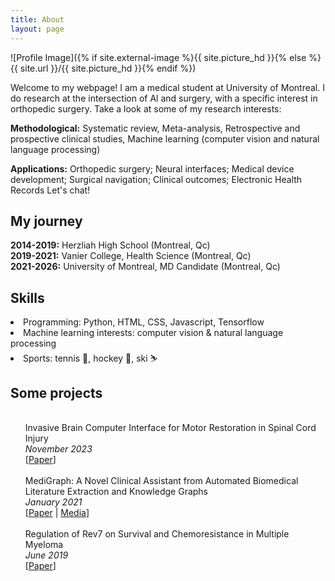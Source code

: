 ```yaml
---
title: About
layout: page
---
```

![Profile Image]({% if site.external-image %}{{ site.picture_hd }}{% else %}{{ site.url }}/{{ site.picture_hd }}{% endif %})

<p>Welcome to my webpage! I am a medical student at University of Montreal. I do research at the intersection of Al and surgery, with a specific interest in orthopedic surgery. Take a look at some of my research interests:</p>

<p><b>Methodological:</b> Systematic review, Meta-analysis, Retrospective and prospective clinical studies, Machine learning (computer vision and natural language processing)</p>
<p><b>Applications:</b> Orthopedic surgery; Neural interfaces; Medical device development; Surgical navigation; Clinical outcomes; Electronic Health Records Let's chat!</p>

<h2><b>My journey</b></h2>
<p> <b>2014-2019:</b> Herzliah High School (Montreal, Qc)<br>
	<b>2019-2021:</b> Vanier College, Health Science (Montreal, Qc)<br> 
	<b>2021-2026:</b> University of Montreal, MD Candidate (Montreal, Qc)<br></p>
	
<h2><b>Skills</b></h2>
<li> Programming: Python, HTML, CSS, Javascript, Tensorflow
<li> Machine learning interests: computer vision & natural language processing
<li> Sports: tennis 🎾, hockey 🏒, ski ⛷️


<h2><b>Some projects</b></h2>

<ul class="publications">
	<br>
	Invasive Brain Computer Interface for Motor Restoration in Spinal Cord Injury<br>
	<i>November 2023</i><br>
	[<a href="[https://www.neuromodulationjournal.org/article/S1094-7159(23)00754-7/abstract]">Paper</a>]<br>
	<br>
	MediGraph: A Novel Clinical Assistant from Automated Biomedical Literature Extraction and Knowledge Graphs<br>
	<i>January 2021</i><br>
	[<a href="https://drive.google.com/file/d/1u75-frLjCBGUa6F8sdIrl-au-MSmGDnX/view?usp=sharing">Paper</a> | <a href="https://www.societyforscience.org/press-release/2021-regeneron-isef-grand-awards/">Media</a>]<br>
	<br>
	Regulation of Rev7 on Survival and Chemoresistance in Multiple Myeloma<br>
	<i>June 2019</i><br>
	[<a href="https://www.vaniercollege.qc.ca/science/files/2021/02/Regulation-of-Rev7-on-Survival-and-Chemoresistance-in-Multiple-Myeloma.pdf">Paper</a>]<br>
</ul>
